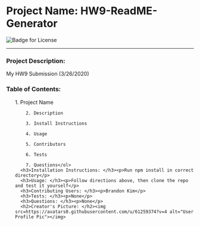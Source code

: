 <h1>Project Name: HW9-ReadME-Generator</h1>
      <img src="https://img.shields.io/static/v1?label=License&message=MIT&color=blue" alt="Badge for License"></img>
        <hr>
      <h3>Project Description: </h3><p>My HW9 Submission (3/26/2020)</p>
      <h3>Table of Contents: </h3><ol>1. Project Name

        2. Description

        3. Install Instructions

        4. Usage

        5. Contributors

        6. Tests

        7. Questions</ol>
      <h3>Installation Instructions: </h3><p>Run npm install in correct directory</p>
      <h3>Usage: </h3><p>Follow directions above, then clone the repo and test it yourself</p>
      <h3>Contributing Users: </h3><p>Brandon Kim</p>
      <h3>Tests: </h3><p>None</p>
      <h3>Questions: </h3><p>None</p>
      <h2>Creator's Picture: </h2><img src=https://avatars0.githubusercontent.com/u/61259374?v=4 alt="User Profile Pic"></img>
      